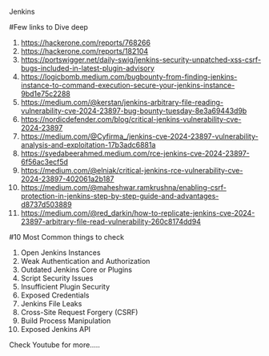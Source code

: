Jenkins

#Few links to Dive deep
1. https://hackerone.com/reports/768266
2. https://hackerone.com/reports/182104
3. https://portswigger.net/daily-swig/jenkins-security-unpatched-xss-csrf-bugs-included-in-latest-plugin-advisory
4. https://logicbomb.medium.com/bugbounty-from-finding-jenkins-instance-to-command-execution-secure-your-jenkins-instance-9bd1e75c2288
5. https://medium.com/@kerstan/jenkins-arbitrary-file-reading-vulnerability-cve-2024-23897-bug-bounty-tuesday-8e3a69443d9b
6. https://nordicdefender.com/blog/critical-jenkins-vulnerability-cve-2024-23897
7. https://medium.com/@Cyfirma_/jenkins-cve-2024-23897-vulnerability-analysis-and-exploitation-17b3adc6881a
8. https://syedabeerahmed.medium.com/rce-jenkins-cve-2024-23897-6f56ac3ecf5d
9. https://medium.com/@elniak/critical-jenkins-rce-vulnerability-cve-2024-23897-402061a2b187
10. https://medium.com/@maheshwar.ramkrushna/enabling-csrf-protection-in-jenkins-step-by-step-guide-and-advantages-d8737d503889
11. https://medium.com/@red_darkin/how-to-replicate-jenkins-cve-2024-23897-arbitrary-file-read-vulnerability-260c8174dd94


#10 Most Common things to check 
1. Open Jenkins Instances
2. Weak Authentication and Authorization
3. Outdated Jenkins Core or Plugins
4. Script Security Issues
5. Insufficient Plugin Security
6. Exposed Credentials
7. Jenkins File Leaks
8. Cross-Site Request Forgery (CSRF)
9. Build Process Manipulation
10. Exposed Jenkins API

Check Youtube for more.....
